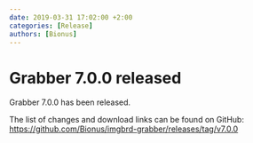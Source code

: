 ```yaml
---
date: 2019-03-31 17:02:00 +2:00
categories: [Release]
authors: [Bionus]
---
```



# Grabber 7.0.0 released

Grabber 7.0.0 has been released.

The list of changes and download links can be found on GitHub:  
<https://github.com/Bionus/imgbrd-grabber/releases/tag/v7.0.0>